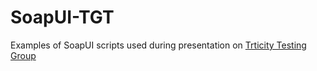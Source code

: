 # SoapUI-TGT
Examples of SoapUI scripts used during presentation on [Trticity Testing Group](http://tgt.org.pl/)
